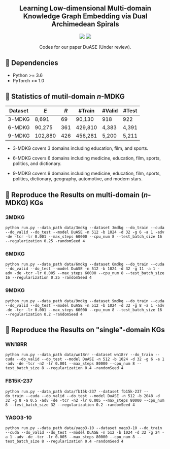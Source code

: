 <h2 align="center">
Learning Low-dimensional Multi-domain Knowledge Graph Embedding via Dual Archimedean Spirals
</h2>


<p align="center">
  <img src="https://img.shields.io/badge/License-Apache%202.0-blue.svg">
  <img src="https://img.shields.io/badge/PyTorch-%23EE4C2C.svg?e&logo=PyTorch&logoColor=white">
</p>

<p align="center">
Codes for our paper DuASE (Under review).
</p>


## 🔬 Dependencies
- Python >= 3.6
- PyTorch >= 1.0




## 📜 Statistics of mutil-domain $n$-MDKG


| Dataset |  $E$   |  $R$  | #Train  | #Valid | #Test |
|---------|--------|-------|---------|--------|-------|
| 3-MDKG   |  8,691 |   69  |  90,130 |   918  |  922  |
| 6-MDKG   | 90,275 |  361  | 429,810 | 4,383  | 4,391 |
| 9-MDKG   |102,880 |  426  | 456,281 | 5,200  | 5,211 |


+ 3-MDKG covers 3 domains including education, film, and sports.

+ 6-MDKG covers 6 domains including medicine, education, film, sports, politics, and dictionary.

+ 9-MDKG covers 9 domains including medicine, education, film, sports, politics, dictionary, geography, automotive, and modern stars.

## 🚀 Reproduce the Results on multi-domain ($n$-MDKG) KGs





### 3MDKG



```console
python run.py --data_path data/3mdkg --dataset 3mdkg --do_train --cuda --do_valid --do_test --model DuASE -n 512 -b 1024 -d 32 -g 6 -a 1 -adv -de -tcr -lr 0.001 --max_steps 60000 --cpu_num 8 --test_batch_size 16 --regularization 0.25 -randomSeed 4
```



### 6MDKG



```console
python run.py --data_path data/6mdkg --dataset 6mdkg --do_train --cuda --do_valid --do_test --model DuASE -n 512 -b 1024 -d 32 -g 11 -a 1 -adv -de -tcr -lr 0.005 --max_steps 60000 --cpu_num 8 --test_batch_size 16 --regularization 0.25 -randomSeed 4
```

### 9MDKG



```console
python run.py --data_path data/9mdkg --dataset 9mdkg --do_train --cuda --do_valid --do_test --model DuASE -n 512 -b 1024 -d 32 -g 8 -a 1 -adv -de -tcr -lr 0.001 --max_steps 60000 --cpu_num 8 --test_batch_size 16 --regularization 0.2 -randomSeed 4
```

## 🚀 Reproduce the Results on "single"-domain KGs

### WN18RR
```console
python run.py --data_path data/wn18rr --dataset wn18rr --do_train --cuda --do_valid --do_test --model DuASE -n 512 -b 1024 -d 32 -g 6 -a 1 -adv -de -tcr -n2 -lr 0.001 --max_steps 80000 --cpu_num 8 --test_batch_size 8 --regularization 0.4 -randomSeed 4
```


### FB15K-237
```console
python run.py --data_path data/fb15k-237 --dataset fb15k-237 --do_train --cuda --do_valid --do_test --model DuASE -n 512 -b 2048 -d 32 -g 8 -a 0.5 -adv -de -tcr -n2 -lr 0.005 --max_steps 80000 --cpu_num 8 --test_batch_size 32 --regularization 0.2 -randomSeed 4
```



### YAGO3-10
```console
python run.py --data_path data/yago3-10 --dataset yago3-10 --do_train --cuda --do_valid --do_test --model DuASE -n 512 -b 1024 -d 32 -g 24 -a 1 -adv -de -tcr -lr 0.005 --max_steps 80000 --cpu_num 8 --test_batch_size 8 --regularization 0.4 -randomSeed 4
```
